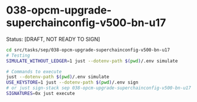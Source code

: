 # 038-opcm-upgrade-superchainconfig-v500-bn-u17

Status: [DRAFT, NOT READY TO SIGN]

```bash
cd src/tasks/sep/038-opcm-upgrade-superchainconfig-v500-bn-u17
# Testing
SIMULATE_WITHOUT_LEDGER=1 just --dotenv-path $(pwd)/.env simulate

# Commands to execute
just --dotenv-path $(pwd)/.env simulate
USE_KEYSTORE=1 just --dotenv-path $(pwd)/.env sign
# or just sign-stack sep 038-opcm-upgrade-superchainconfig-v500-bn-u17
SIGNATURES=0x just execute
```